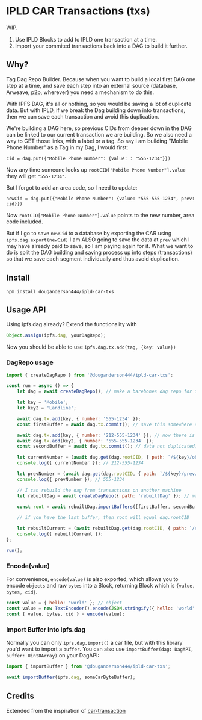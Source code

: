 # IPLD CAR Transactions (txs)

WIP.

1. Use IPLD Blocks to add to IPLD one transaction at a time.
2. Import your commited transactions back into a DAG to build it further.

## Why?

Tag Dag Repo Builder. Because when you want to build a local first DAG one step at a time, and save each step into an external source (database, Arweave, p2p, wherever) you need a mechanism to do this.

With IPFS DAG, it's all or nothing, so you would be saving a lot of duplicate data. But with IPLD, if we break the Dag building down into transactions, then we can save each transaction and avoid this duplication.

We're building a DAG here, so previous CIDs from deeper down in the DAG can be linked to our current transaction we are building. So we also need a way to GET those links, with a label or a tag. So say I am building "Mobile Phone Number" as a Tag in my Dag, I would first:

`cid = dag.put({"Mobile Phone Number": {value: : "555-1234"}})`

Now any time someone looks up `rootCID["Mobile Phone Number"].value` they will get `"555-1234"`.

But I forgot to add an area code, so I need to update:

`newCid = dag.put({"Mobile Phone Number": {value: "555-555-1234", prev: cid}})`

Now `rootCID["Mobile Phone Number"].value` points to the new number, area code included.

But if I go to save `newCid` to a database by exporting the CAR using `ipfs.dag.export(newCid)` I am ALSO going to save the data at `prev` which I may have already paid to save, so I am paying again for it. What we want to do is split the DAG building and saving process up into steps (transactions) so that we save each segment individually and thus avoid duplication.

## Install

```
npm install douganderson444/ipld-car-txs
```

## Usage API

Using ipfs.dag already? Extend the functionality with

```js
Object.assign(ipfs.dag, yourDagRepo);
```

Now you should be able to use `ipfs.dag.tx.add(tag, {key: value})`

### DagRepo usage

```js
import { createDagRepo } from '@douganderson444/ipld-car-txs';

const run = async () => {
	let dag = await createDagRepo(); // make a barebones dag repo for fast loading

	let key = 'Mobile';
	let key2 = 'Landline';

	await dag.tx.add(key, { number: '555-1234' });
	const firstBuffer = await dag.tx.commit(); // save this somewhere else, like Arweave

	await dag.tx.add(key, { number: '212-555-1234' }); // now there is a Mobile/prev/number, 555-1234
	await dag.tx.add(key2, { number: '555-555-1234' });
	const secondBuffer = await dag.tx.commit(); // data not duplicated, only new data needs to be saved

	let currentNumber = (await dag.get(dag.rootCID, { path: `/${key}/obj/number` })).value;
	console.log({ currentNumber }); // 212-555-1234

	let prevNumber = (await dag.get(dag.rootCID, { path: `/${key}/prev/obj/number` })).value;
	console.log({ prevNumber }); // 555-1234

	// I can rebuild the dag from transactions on another machine
	let rebuiltDag = await createDagRepo({ path: 'rebuiltDag' }); // make a barebones dag repo for fast

	const root = await rebuiltDag.importBuffers([firstBuffer, secondBuffer]);

	// if you have the last buffer, then root will equal dag.rootCID

	let rebuiltCurrent = (await rebuiltDag.get(dag.rootCID, { path: `/${key}/obj/number` })).value;
	console.log({ rebuiltCurrent });
};

run();
```

### Encode(value)

For convenience, `encode(value)` is also exported, which allows you to encode `objects` and raw `bytes` into a Block, returning Block which is `{value, bytes, cid}`.

```js
const value = { hello: 'world' }; // object
const value = new TextEncoder().encode(JSON.stringify({ hello: 'world' })); // or bytes
const { value, bytes, cid } = encode(value);
```

### Import Buffer into ipfs.dag

Normally you can only `ipfs.dag.import()` a car file, but with this library you'd want to import a `buffer`. You can also use `importBuffer(dag: DagAPI, buffer: Uint8Array)` on your DagAPI:

```js
import { importBuffer } from '@douganderson444/ipld-car-txs';

await importBuffer(ipfs.dag, someCarByteBuffer);
```

## Credits

Extended from the inspiration of [car-transaction](https://github.com/mikeal/car-transaction)
